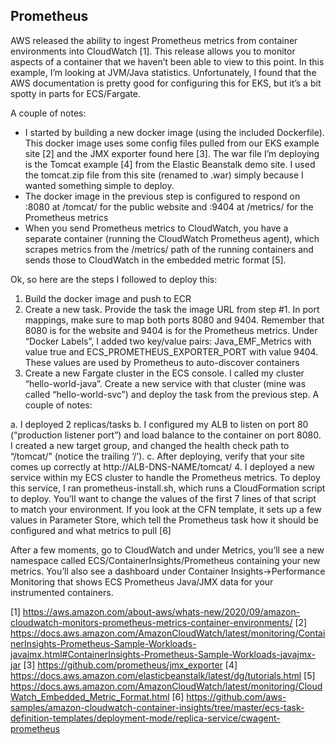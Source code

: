 ## Prometheus

AWS released the ability to ingest Prometheus metrics from container environments into CloudWatch [1]. This release allows you to monitor aspects of a container that we haven’t been able to view to this point. In this example, I’m looking at JVM/Java statistics. Unfortunately, I found that the AWS documentation is pretty good for configuring this for EKS, but it’s a bit spotty in parts for ECS/Fargate.

A couple of notes:

- I started by building a new docker image (using the included Dockerfile). This docker image uses some config files pulled from our EKS example site [2] and the JMX exporter found here [3]. The war file I’m deploying is the Tomcat example [4] from the Elastic Beanstalk demo site. I used the tomcat.zip file from this site (renamed to .war) simply because I wanted something simple to deploy.
- The docker image in the previous step is configured to respond on :8080 at /tomcat/ for the public website and :9404 at /metrics/ for the Prometheus metrics
- When you send Prometheus metrics to CloudWatch, you have a separate container (running the CloudWatch Prometheus agent), which scrapes metrics from the /metrics/ path of the running containers and sends those to CloudWatch in the embedded metric format [5].

Ok, so here are the steps I followed to deploy this:
1. Build the docker image and push to ECR
2. Create a new task. Provide the task the image URL from step #1. In port mappings, make sure to map both ports 8080 and 9404. Remember that 8080 is for the website and 9404 is for the Prometheus metrics. Under “Docker Labels”, I added two key/value pairs: Java_EMF_Metrics with value true and ECS_PROMETHEUS_EXPORTER_PORT with value 9404. These values are used by Prometheus to auto-discover containers
3. Create a new Fargate cluster in the ECS console. I called my cluster “hello-world-java”. Create a new service with that cluster (mine was called “hello-world-svc”) and deploy the task from the previous step. A couple of notes:
  
  a. I deployed 2 replicas/tasks
  b. I configured my ALB to listen on port 80 (“production listener port”) and load balance to the container on port 8080. I created a new target group, and changed the health check path to “/tomcat/” (notice the trailing ‘/’).
  c. After deploying, verify that your site comes up correctly at http://ALB-DNS-NAME/tomcat/
4. I deployed a new service within my ECS cluster to handle the Prometheus metrics. To deploy this service, I ran prometheus-install.sh, which runs a CloudFormation script to deploy. You’ll want to change the values of the first 7 lines of that script to match your environment. If you look at the CFN template, it sets up a few values in Parameter Store, which tell the Prometheus task how it should be configured and what metrics to pull [6]

After a few moments, go to CloudWatch and under Metrics, you’ll see a new namespace called ECS/ContainerInsights/Prometheus containing your new metrics. You’ll also see a dashboard under Container Insights->Performance Monitoring that shows ECS Prometheus Java/JMX data for your instrumented containers.


[1] https://aws.amazon.com/about-aws/whats-new/2020/09/amazon-cloudwatch-monitors-prometheus-metrics-container-environments/
[2] https://docs.aws.amazon.com/AmazonCloudWatch/latest/monitoring/ContainerInsights-Prometheus-Sample-Workloads-javajmx.html#ContainerInsights-Prometheus-Sample-Workloads-javajmx-jar
[3] https://github.com/prometheus/jmx_exporter
[4] https://docs.aws.amazon.com/elasticbeanstalk/latest/dg/tutorials.html
[5] https://docs.aws.amazon.com/AmazonCloudWatch/latest/monitoring/CloudWatch_Embedded_Metric_Format.html
[6] https://github.com/aws-samples/amazon-cloudwatch-container-insights/tree/master/ecs-task-definition-templates/deployment-mode/replica-service/cwagent-prometheus
